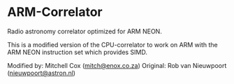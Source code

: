 ARM-Correlator
==============

Radio astronomy correlator optimized for ARM NEON.

This is a modified version of the CPU-correlator to work on ARM with the ARM NEON instruction set
which provides SIMD.

Modified by: Mitchell Cox (mitch@enox.co.za)
Original: Rob van Nieuwpoort (nieuwpoort@astron.nl)